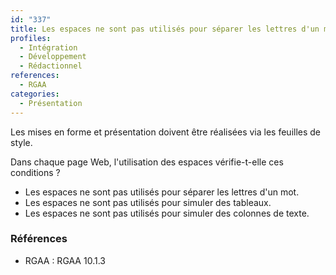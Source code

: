 ```yaml
---
id: "337"
title: Les espaces ne sont pas utilisés pour séparer les lettres d'un mot, simuler un tableau ou des colonnes de texte.
profiles:
  - Intégration
  - Développement
  - Rédactionnel
references:
  - RGAA
categories:
  - Présentation
---
```


Les mises en forme et présentation doivent être réalisées via les feuilles de style.

Dans chaque page Web, l'utilisation des espaces vérifie-t-elle ces conditions ?

* Les espaces ne sont pas utilisés pour séparer les lettres d'un mot.
* Les espaces ne sont pas utilisés pour simuler des tableaux.
* Les espaces ne sont pas utilisés pour simuler des colonnes de texte.

### Références

*   RGAA : RGAA 10.1.3
